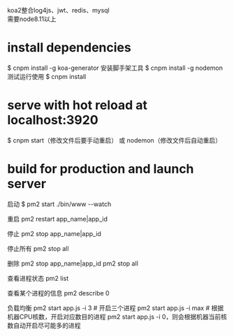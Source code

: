 koa2整合log4js、jwt、redis、mysql  
需要node8.11以上
# install dependencies
$ cnpm install -g koa-generator  安装脚手架工具
$ cnpm install -g nodemon 测试运行使用
$ cnpm install

# serve with hot reload at localhost:3920
$ cnpm start（修改文件后要手动重启） 或 nodemon（修改文件后自动重启）

# build for production and launch server
启动
$ pm2 start ./bin/www --watch 

重启
pm2 restart app_name|app_id

停止
pm2 stop app_name|app_id

停止所有
pm2 stop all

删除
pm2 stop app_name|app_id
pm2 stop all

查看进程状态
pm2 list

查看某个进程的信息
pm2 describe 0

负载均衡
pm2 start app.js -i 3 # 开启三个进程
pm2 start app.js -i max # 根据机器CPU核数，开启对应数目的进程
pm2 start app.js -i 0，则会根据机器当前核数自动开启尽可能多的进程

